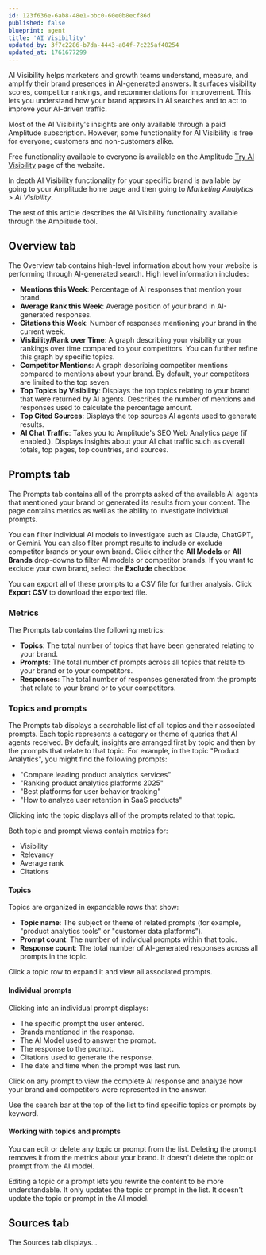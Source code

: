 ```yaml
---
id: 123f636e-6ab8-48e1-bbc0-60e0b8ecf86d
published: false
blueprint: agent
title: 'AI Visibility'
updated_by: 3f7c2286-b7da-4443-a04f-7c225af40254
updated_at: 1761677299
---
```

AI Visibility helps marketers and growth teams understand, measure, and amplify their brand presences in AI-generated answers. It surfaces visibility scores, competitor rankings, and recommendations for improvement. This lets you understand how your brand appears in AI searches and to act to improve your AI-driven traffic.

Most of the AI Visibility's insights are only available through a paid Amplitude subscription. However, some functionality for AI Visibility is free for everyone; customers and non-customers alike. 

Free functionality available to everyone is available on the Amplitude [Try AI Visibility](https://www.amplitude.com/try-ai-visibility) page of the website. 

In depth AI Visibility functionality for your specific brand is available by going to your Amplitude home page and then going to *Marketing Analytics > AI Visibility*.

The rest of this article describes the AI Visibility functionality available through the Amplitude tool. 

## Overview tab

The Overview tab contains high-level information about how your website is performing through AI-generated search. High level information includes:

* **Mentions this Week**: Percentage of AI responses that mention your brand.
* **Average Rank this Week**: Average position of your brand in AI-generated responses.
* **Citations this Week**: Number of responses mentioning your brand in the current week. 
* **Visibility/Rank over Time**: A graph describing your visibility or your rankings over time compared to your competitors. You can further refine this graph by specific topics.
* **Competitor Mentions**: A graph describing competitor mentions compared to mentions about your brand. By default, your competitors are limited to the top seven.
* **Top Topics by Visibility**: Displays the top topics relating to your brand that were returned by AI agents. Describes the number of mentions and responses used to calculate the percentage amount. 
* **Top Cited Sources**: Displays the top sources AI agents used to generate results. 
* **AI Chat Traffic**: Takes you to Amplitude's SEO Web Analytics page (if enabled.). Displays insights about your AI chat traffic such as overall totals, top pages, top countries, and sources.

## Prompts tab

The Prompts tab contains all of the prompts asked of the available AI agents that mentioned your brand or generated its results from your content. The page contains metrics as well as the ability to investigate individual prompts. 

You can filter individual AI models to investigate such as Claude, ChatGPT, or Gemini. You can also filter prompt results to include or exclude competitor brands or your own brand. Click either the **All Models** or **All Brands** drop-downs to filter AI models or competitor brands. If you want to exclude your own brand, select the **Exclude <BRAND>** checkbox. 

You can export all of these prompts to a CSV file for further analysis. Click **Export CSV** to download the exported file. 

### Metrics

The Prompts tab contains the following metrics:

* **Topics**: The total number of topics that have been generated relating to your brand.
* **Prompts**: The total number of prompts across all topics that relate to your brand or to your competitors.
* **Responses**: The total number of responses generated from the prompts that relate to your brand or to your competitors.

### Topics and prompts

The Prompts tab displays a searchable list of all topics and their associated prompts. Each topic represents a category or theme of queries that AI agents received. By default, insights are arranged first by topic and then by the prompts that relate to that topic. For example, in the topic "Product Analytics", you might find the following prompts:

* "Compare leading product analytics services"
* "Ranking product analytics platforms 2025"
* "Best platforms for user behavior tracking"
* "How to analyze user retention in SaaS products"

Clicking into the topic displays all of the prompts related to that topic. 

Both topic and prompt views contain metrics for:

* Visibility
* Relevancy
* Average rank
* Citations

#### Topics

Topics are organized in expandable rows that show:

* **Topic name**: The subject or theme of related prompts (for example, "product analytics tools" or "customer data platforms").
* **Prompt count**: The number of individual prompts within that topic.
* **Response count**: The total number of AI-generated responses across all prompts in the topic.

Click a topic row to expand it and view all associated prompts.

#### Individual prompts

Clicking into an individual prompt displays:

* The specific prompt the user entered.
* Brands mentioned in the response.
* The AI Model used to answer the prompt.
* The response to the prompt.
* Citations used to generate the response.
* The date and time when the prompt was last run.

Click on any prompt to view the complete AI response and analyze how your brand and competitors were represented in the answer.

Use the search bar at the top of the list to find specific topics or prompts by keyword.

#### Working with topics and prompts

You can edit or delete any topic or prompt from the list. Deleting the prompt removes it from the metrics about your brand. It doesn't delete the topic or prompt from the AI model. 

Editing a topic or a prompt lets you rewrite the content to be more understandable. It only updates the topic or prompt in the list. It doesn't update the topic or prompt in the AI model.

## Sources tab

The Sources tab displays...
